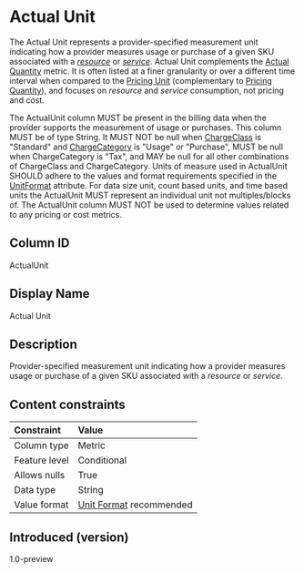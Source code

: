 # Actual Unit

The Actual Unit represents a provider-specified measurement unit indicating how a provider measures usage or purchase of a given SKU associated with a [*resource*](#glossary:resource) or [*service*](#glossary:service). Actual Unit complements the [Actual Quantity](#actualquantity) metric. It is often listed at a finer granularity or over a different time interval when compared to the [Pricing Unit](#pricingunit) (complementary to [Pricing Quantity](#pricingquantity)), and focuses on *resource* and *service* consumption, not pricing and cost.

The ActualUnit column MUST be present in the billing data when the provider supports the measurement of usage or purchases. This column MUST be of type String. It MUST NOT be null when [ChargeClass](#chargeclass) is "Standard" and [ChargeCategory](#chargecategory) is "Usage" or "Purchase", MUST be null when ChargeCategory is "Tax", and MAY be null for all other combinations of ChargeClass and ChargeCategory. Units of measure used in ActualUnit SHOULD adhere to the values and format requirements specified in the [UnitFormat](#unitformat) attribute. For data size unit, count based units, and time based units the ActualUnit MUST represent an individual unit not multiples/blocks of. The ActualUnit column MUST NOT be used to determine values related to any pricing or cost metrics.

## Column ID

ActualUnit

## Display Name

Actual Unit

## Description

Provider-specified measurement unit indicating how a provider measures usage or purchase of a given SKU associated with a *resource* or *service*.

## Content constraints

|    Constraint   |      Value      |
|:----------------|:----------------|
| Column type     | Metric          |
| Feature level   | Conditional     |
| Allows nulls    | True            |
| Data type       | String          |
| Value format    | [Unit Format](#unitformat) recommended |

## Introduced (version)

1.0-preview
